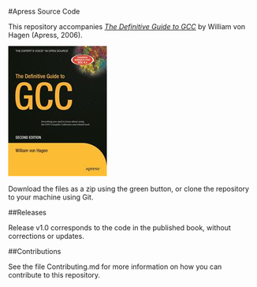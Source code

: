 #Apress Source Code

This repository accompanies [*The Definitive Guide to GCC*](http://www.apress.com/9781590595855) by William von Hagen (Apress, 2006).

![Cover image](9781590595855.jpg)

Download the files as a zip using the green button, or clone the repository to your machine using Git.

##Releases

Release v1.0 corresponds to the code in the published book, without corrections or updates.

##Contributions

See the file Contributing.md for more information on how you can contribute to this repository.
